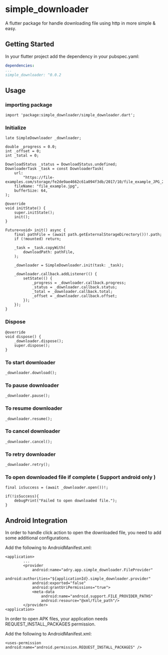 # simple_downloader

A flutter package for handle downloading file using http in more simple & easy.

## Getting Started

In your flutter project add the dependency in your pubspec.yaml:
```yml
dependencies:
...
simple_downloader: ^0.0.2
```

## Usage

### importing package
```
import 'package:simple_downloader/simple_downloader.dart';
```
### Initialize 
```
late SimpleDownloader _downloader;

double _progress = 0.0;
int _offset = 0;
int _total = 0;

DownloadStatus _status = DownloadStatus.undefined;
DownloaderTask _task = const DownloaderTask(
    url:
        "https://file-examples.com/storage/fe2de9ae4662c61a094f3db/2017/10/file_example_JPG_2500kB.jpg",
    fileName: "file_example.jpg",
    bufferSize: 64,
);

@override
void initState() {
    super.initState();
    init();
}

Future<void> init() async {
    final pathFile = (await path.getExternalStorageDirectory())!.path;
    if (!mounted) return;

    _task = _task.copyWith(
        downloadPath: pathFile,
    );

    _downloader = SimpleDownloader.init(task: _task);

    _downloader.callback.addListener(() {
        setState(() {
            _progress = _downloader.callback.progress;
            _status = _downloader.callback.status;
            _total = _downloader.callback.total;
            _offset = _downloader.callback.offset;
        });
    });
}
```

### Dispose
```
@override
void dispose() {
    _downloader.dispose();
    super.dispose();
}
```

### To start downloader
```
_downloader.download();
```

### To pause downloader
```
_downloader.pause();
```

### To resume downloader
```
_downloader.resume();
```

### To cancel downloader
```
_downloader.cancel();
```

### To retry downloader
```
_downloader.retry();
```

### To open downloaded file if complete ( Support android only )
```
final isSuccess = (await _downloader.open())!;

if(!isSuccess){
    debugPrint("Failed to open downloaded file.");
}
```

## Android Integration

In order to handle click action to open the downloaded file, you need to add some additional configurations.

Add the following to AndroidManifest.xml:
```
<application>
        ...
        <provider
            android:name="adry.app.simple_downloader.FileProvider"
            android:authorities="${applicationId}.simple_downloader.provider"
            android:exported="false"
            android:grantUriPermissions="true">
            <meta-data
                android:name="android.support.FILE_PROVIDER_PATHS"
                android:resource="@xml/file_path"/>
        </provider>  
<application>
```

In order to open APK files, your application needs REQUEST_INSTALL_PACKAGES permission.

Add the following to AndroidManifest.xml:
```
<uses-permission android:name="android.permission.REQUEST_INSTALL_PACKAGES" />     
```

